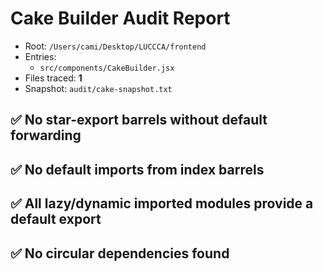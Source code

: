 # Cake Builder Audit Report
- Root: `/Users/cami/Desktop/LUCCCA/frontend`
- Entries:
  - `src/components/CakeBuilder.jsx`
- Files traced: **1**
- Snapshot: `audit/cake-snapshot.txt`

## ✅ No star-export barrels without default forwarding

## ✅ No default imports from index barrels

## ✅ All lazy/dynamic imported modules provide a default export

## ✅ No circular dependencies found